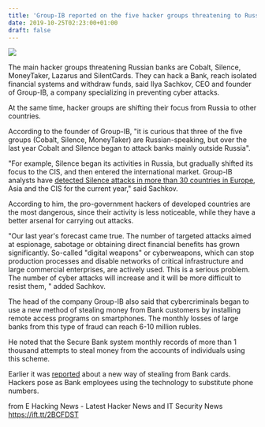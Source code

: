 ```yaml
---
title: 'Group-IB reported on the five hacker groups threatening to Russian banks'
date: 2019-10-25T02:23:00+01:00
draft: false
---
```


[![](https://1.bp.blogspot.com/-i9cJWqJBZnU/XT8BebuYN6I/AAAAAAAAA4E/dsB6OeU56LI8kFmKeYDsQqS4Y2QcVDkhQCLcBGAs/s640/hackers.jpg)](https://1.bp.blogspot.com/-i9cJWqJBZnU/XT8BebuYN6I/AAAAAAAAA4E/dsB6OeU56LI8kFmKeYDsQqS4Y2QcVDkhQCLcBGAs/s1600/hackers.jpg)

  
The main hacker groups threatening Russian banks are Cobalt, Silence, MoneyTaker, Lazarus and SilentCards. They can hack a Bank, reach isolated financial systems and withdraw funds, said Ilya Sachkov, CEO and founder of Group-IB, a company specializing in preventing cyber attacks.  
  
At the same time, hacker groups are shifting their focus from Russia to other countries.  
  
According to the founder of Group-IB, "it is curious that three of the five groups (Cobalt, Silence, MoneyTaker) are Russian-speaking, but over the last year Cobalt and Silence began to attack banks mainly outside Russia".  
  
"For example, Silence began its activities in Russia, but gradually shifted its focus to the CIS, and then entered the international market. Group-IB analysts have [detected Silence attacks in more than 30 countries in Europe](https://www.ehackingnews.com/2019/08/russian-speaking-hacker-group-silence.html), Asia and the CIS for the current year," said Sachkov.  
  
According to him, the pro-government hackers of developed countries are the most dangerous, since their activity is less noticeable, while they have a better arsenal for carrying out attacks.  
  
"Our last year's forecast came true. The number of targeted attacks aimed at espionage, sabotage or obtaining direct financial benefits has grown significantly. So-called "digital weapons" or cyberweapons, which can stop production processes and disable networks of critical infrastructure and large commercial enterprises, are actively used. This is a serious problem. The number of cyber attacks will increase and it will be more difficult to resist them, " added Sachkov.  
  
The head of the company Group-IB also said that cybercriminals began to use a new method of stealing money from Bank customers by installing remote access programs on smartphones. The monthly losses of large banks from this type of fraud can reach 6-10 million rubles.  
  
He noted that the Secure Bank system monthly records of more than 1 thousand attempts to steal money from the accounts of individuals using this scheme.  
  
Earlier it was [reported](https://www.ehackingnews.com/2019/10/cyber-criminals-use-new-method-to-steal.html) about a new way of stealing from Bank cards. Hackers pose as Bank employees using the technology to substitute phone numbers.

  
  
from E Hacking News - Latest Hacker News and IT Security News https://ift.tt/2BCFDST